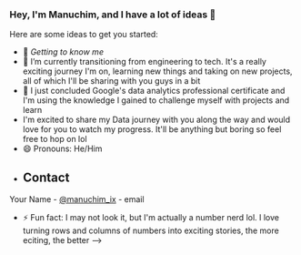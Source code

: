 ### Hey, I'm Manuchim, and I have a lot of ideas 👋

Here are some ideas to get you started:

- 🔭 *Getting to know me*
- 🌱 I’m currently transitioning from engineering to tech. It's a really exciting journey I'm on, learning new things and taking on new projects, all of which I'll be sharing with you guys in a bit
- 👯 I just concluded Google's data analytics professional certificate and I'm using the knowledge I gained to challenge myself with projects and learn
- I'm excited to share my Data journey with you along the way and would love for you to watch my progress. It'll be anything but boring so feel free to hop on lol
- 😄 Pronouns: He/Him
- ## Contact

Your Name - [@manuchim_ix](https://twitter.com/twitter_handle) - email
- ⚡ Fun fact: I may not look it, but I'm actually a number nerd lol. I love turning rows and columns of numbers into exciting stories, the more eciting, the better
-->
